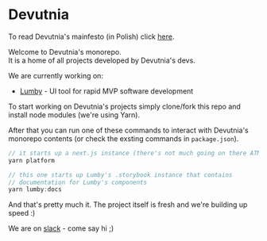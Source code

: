 # Devutnia

To read Devutnia's mainfesto (in Polish) click [here](https://github.com/devutnia/devutnia/blob/main/DEVUTNIA.md).

Welcome to Devutnia's monorepo. <br/>
It is a home of all projects developed by Devutnia's devs.

We are currently working on:

- [Lumby](https://github.com/devutnia/devutnia/tree/main/libs/lumby/README.md) - UI tool for rapid MVP software development

To start working on Devutnia's projects simply clone/fork this repo and install node modules (we're using Yarn).

After that you can run one of these commands to interact with Devutnia's monorepo contents (or check the exsting commands in `package.json`).

```javascript
// it starts up a next.js instance (there's not much going on there ATM)
yarn platform

// this one starts up Lumby's .storybook instance that contains
// documentation for Lumby's components
yarn lumby:docs
```

And that's pretty much it. The project itself is fresh and we're
building up speed :)

We are on [slack](https://join.slack.com/t/devutnia/shared_invite/zt-uauopfmu-tEGDHG5e8MimoMirYoErGg) - come say hi ;)
